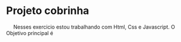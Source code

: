 # Projeto cobrinha

&nbsp;&nbsp;&nbsp;&nbsp; Nesses exercicio estou trabalhando com Html, Css e Javascript. O Objetivo principal é 
